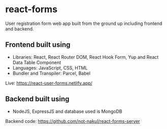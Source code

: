 # react-forms
User registration form web app built from the ground up including frontend and backend.

## Frontend built using
- Libraries: React, React Router DOM, React Hook Form, Yup and React Data Table Component
- Languages: JavaScript, CSS, HTML
- Bundler and Transpiler: Parcel, Babel

Live: https://react-user-forms.netlify.app/

## Backend built using
- NodeJS, ExpressJS and database used is MongoDB

Backend code: https://github.com/not-nakul/react-forms-server
